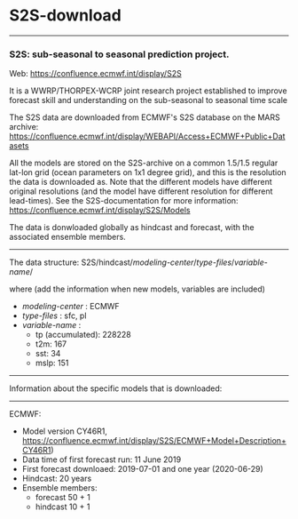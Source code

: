 # S2S-download


------------------------------------------------------

### S2S: sub-seasonal to seasonal prediction project. 

Web: https://confluence.ecmwf.int/display/S2S

It is a WWRP/THORPEX-WCRP joint research project established to improve forecast skill and understanding on the sub-seasonal to seasonal time scale

The S2S data are downloaded from ECMWF's S2S database on the MARS archive: https://confluence.ecmwf.int/display/WEBAPI/Access+ECMWF+Public+Datasets

All the models are stored on the S2S-archive on a common 1.5/1.5 regular lat-lon grid (ocean parameters on 1x1 degree grid), and this is the resolution the data is downloaded as. 
Note that the different models have different original resolutions (and the model have different resolution for different lead-times).
See the S2S-documentation for more information: https://confluence.ecmwf.int/display/S2S/Models

The data is donwloaded globally as hindcast and forecast, with the associated ensemble members. 

------------------------------------------------------

The data structure: 
S2S/hindcast/_modeling-center_/_type-files_/_variable-name_/

where (add the information when new models, variables are included)
- _modeling-center_ : ECMWF
- _type-files_ : sfc, pl
- _variable-name_ : 
  - tp (accumulated): 228228
  - t2m: 167
  - sst: 34
  - mslp: 151
  
------------------------------------------------------
  
Information about the specific models that is downloaded: 

------------------------------------------------------
ECMWF: 
- Model version CY46R1, https://confluence.ecmwf.int/display/S2S/ECMWF+Model+Description+CY46R1)
- Data time of first forecast run:   11 June 2019
- First forecast downloaed: 2019-07-01 and one year (2020-06-29)
- Hindcast: 20 years
- Ensemble members: 
  - forecast 50 + 1
  - hindcast 10 + 1
